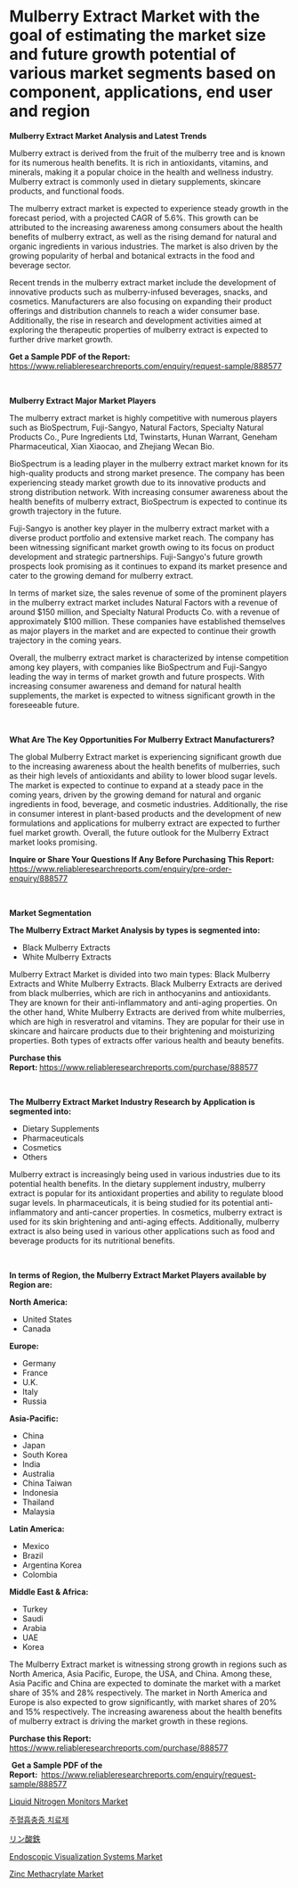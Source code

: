 <p><h1>Mulberry Extract Market with the goal of estimating the market size and future growth potential of various market segments based on component, applications, end user and region</h1></p><p><strong>Mulberry Extract Market Analysis and Latest Trends</strong></p>
<p><p>Mulberry extract is derived from the fruit of the mulberry tree and is known for its numerous health benefits. It is rich in antioxidants, vitamins, and minerals, making it a popular choice in the health and wellness industry. Mulberry extract is commonly used in dietary supplements, skincare products, and functional foods.</p><p>The mulberry extract market is expected to experience steady growth in the forecast period, with a projected CAGR of 5.6%. This growth can be attributed to the increasing awareness among consumers about the health benefits of mulberry extract, as well as the rising demand for natural and organic ingredients in various industries. The market is also driven by the growing popularity of herbal and botanical extracts in the food and beverage sector.</p><p>Recent trends in the mulberry extract market include the development of innovative products such as mulberry-infused beverages, snacks, and cosmetics. Manufacturers are also focusing on expanding their product offerings and distribution channels to reach a wider consumer base. Additionally, the rise in research and development activities aimed at exploring the therapeutic properties of mulberry extract is expected to further drive market growth.</p></p>
<p><strong>Get a Sample PDF of the Report:&nbsp;</strong> <a href="https://www.reliableresearchreports.com/enquiry/request-sample/888577">https://www.reliableresearchreports.com/enquiry/request-sample/888577</a></p>
<p>&nbsp;</p>
<p><strong>Mulberry Extract Major Market Players</strong></p>
<p><p>The mulberry extract market is highly competitive with numerous players such as BioSpectrum, Fuji-Sangyo, Natural Factors, Specialty Natural Products Co., Pure Ingredients Ltd, Twinstarts, Hunan Warrant, Geneham Pharmaceutical, Xian Xiaocao, and Zhejiang Wecan Bio.</p><p>BioSpectrum is a leading player in the mulberry extract market known for its high-quality products and strong market presence. The company has been experiencing steady market growth due to its innovative products and strong distribution network. With increasing consumer awareness about the health benefits of mulberry extract, BioSpectrum is expected to continue its growth trajectory in the future.</p><p> </p><p>Fuji-Sangyo is another key player in the mulberry extract market with a diverse product portfolio and extensive market reach. The company has been witnessing significant market growth owing to its focus on product development and strategic partnerships. Fuji-Sangyo's future growth prospects look promising as it continues to expand its market presence and cater to the growing demand for mulberry extract.</p><p>In terms of market size, the sales revenue of some of the prominent players in the mulberry extract market includes Natural Factors with a revenue of around $150 million, and Specialty Natural Products Co. with a revenue of approximately $100 million. These companies have established themselves as major players in the market and are expected to continue their growth trajectory in the coming years.</p><p>Overall, the mulberry extract market is characterized by intense competition among key players, with companies like BioSpectrum and Fuji-Sangyo leading the way in terms of market growth and future prospects. With increasing consumer awareness and demand for natural health supplements, the market is expected to witness significant growth in the foreseeable future.</p></p>
<p>&nbsp;</p>
<p><strong>What Are The Key Opportunities For Mulberry Extract Manufacturers?</strong></p>
<p><p>The global Mulberry Extract market is experiencing significant growth due to the increasing awareness about the health benefits of mulberries, such as their high levels of antioxidants and ability to lower blood sugar levels. The market is expected to continue to expand at a steady pace in the coming years, driven by the growing demand for natural and organic ingredients in food, beverage, and cosmetic industries. Additionally, the rise in consumer interest in plant-based products and the development of new formulations and applications for mulberry extract are expected to further fuel market growth. Overall, the future outlook for the Mulberry Extract market looks promising.</p></p>
<p><strong>Inquire or Share Your Questions If Any Before Purchasing This Report:</strong> <a href="https://www.reliableresearchreports.com/enquiry/pre-order-enquiry/888577">https://www.reliableresearchreports.com/enquiry/pre-order-enquiry/888577</a></p>
<p>&nbsp;</p>
<p><strong>Market Segmentation</strong></p>
<p><strong>The Mulberry Extract Market Analysis by types is segmented into:</strong></p>
<p><ul><li>Black Mulberry Extracts</li><li>White Mulberry Extracts</li></ul></p>
<p><p>Mulberry Extract Market is divided into two main types: Black Mulberry Extracts and White Mulberry Extracts. Black Mulberry Extracts are derived from black mulberries, which are rich in anthocyanins and antioxidants. They are known for their anti-inflammatory and anti-aging properties. On the other hand, White Mulberry Extracts are derived from white mulberries, which are high in resveratrol and vitamins. They are popular for their use in skincare and haircare products due to their brightening and moisturizing properties. Both types of extracts offer various health and beauty benefits.</p></p>
<p><strong>Purchase this Report:&nbsp;</strong><a href="https://www.reliableresearchreports.com/purchase/888577">https://www.reliableresearchreports.com/purchase/888577</a></p>
<p>&nbsp;</p>
<p><strong>The Mulberry Extract Market Industry Research by Application is segmented into:</strong></p>
<p><ul><li>Dietary Supplements</li><li>Pharmaceuticals</li><li>Cosmetics</li><li>Others</li></ul></p>
<p><p>Mulberry extract is increasingly being used in various industries due to its potential health benefits. In the dietary supplement industry, mulberry extract is popular for its antioxidant properties and ability to regulate blood sugar levels. In pharmaceuticals, it is being studied for its potential anti-inflammatory and anti-cancer properties. In cosmetics, mulberry extract is used for its skin brightening and anti-aging effects. Additionally, mulberry extract is also being used in various other applications such as food and beverage products for its nutritional benefits.</p></p>
<p>&nbsp;</p>
<p><strong>In terms of Region, the Mulberry Extract Market Players available by Region are:</strong></p>
<p>
    <p> <strong> North America: </strong>
        <ul>
            <li>United States</li>
            <li>Canada</li>
        </ul>
        </p> 
    <p> <strong> Europe: </strong>
        <ul>
            <li>Germany</li>
            <li>France</li>
            <li>U.K.</li>
            <li>Italy</li>
            <li>Russia</li>
        </ul>
        </p> 
    <p> <strong> Asia-Pacific: </strong>
        <ul>
            <li>China</li>
            <li>Japan</li>
            <li>South Korea</li>
            <li>India</li>
            <li>Australia</li>
            <li>China Taiwan</li>
            <li>Indonesia</li>
            <li>Thailand</li>
            <li>Malaysia</li>
        </ul>
        </p> 
    <p> <strong> Latin America: </strong>
        <ul>
            <li>Mexico</li>
            <li>Brazil</li>
            <li>Argentina Korea</li>
            <li>Colombia</li>
        </ul>
        </p> 
    <p> <strong> Middle East & Africa: </strong>
        <ul>
            <li>Turkey</li>
            <li>Saudi</li>
            <li>Arabia</li>
            <li>UAE</li>
            <li>Korea</li>
        </ul>
    </p>
    </p>
<p><p>The Mulberry Extract market is witnessing strong growth in regions such as North America, Asia Pacific, Europe, the USA, and China. Among these, Asia Pacific and China are expected to dominate the market with a market share of 35% and 28% respectively. The market in North America and Europe is also expected to grow significantly, with market shares of 20% and 15% respectively. The increasing awareness about the health benefits of mulberry extract is driving the market growth in these regions.</p></p>
<p><strong>Purchase this Report: </strong><a href="https://www.reliableresearchreports.com/purchase/888577">https://www.reliableresearchreports.com/purchase/888577</a></p>
<p>&nbsp;<strong>Get a Sample PDF of the Report:&nbsp;&nbsp;</strong><a href="https://www.reliableresearchreports.com/enquiry/request-sample/888577">https://www.reliableresearchreports.com/enquiry/request-sample/888577</a></p>
<p><strong></strong></p>
<p><p><a href="https://spotless-saver-8fd.notion.site/Liquid-Nitrogen-Monitors-Market-Size-Market-Share-and-Global-Market-Analysis-Report-2024-2031-640b314991424ed8b0e2467c37b16ed4">Liquid Nitrogen Monitors Market</a></p><p><a href="https://medium.com/@joshuapierce88/%EC%83%A4%EC%9D%B4%EC%8A%A4%ED%86%A0-%EC%86%8C%EB%AF%B8%EC%95%84%EC%8B%9C%EC%8A%A4-%EC%95%BD%EB%AC%BC-%EC%8B%9C%EC%9E%A5-%EB%B6%84%EC%84%9D-cagr-%EC%8B%9C%EC%9E%A5-%EC%84%B8%EB%B6%84%ED%99%94-%EB%B0%8F-%EA%B8%80%EB%A1%9C%EB%B2%8C-%EC%82%B0%EC%97%85-%EA%B0%9C%EC%9A%94-288586d479d4">주혈흡충증 치료제</a></p><p><a href="https://medium.com/@fabianhoncescu2022/%E9%89%84%E3%83%AA%E3%83%B3%E9%85%B8%E5%A1%A9%E5%B8%82%E5%A0%B4%E5%B1%95%E6%9C%9B-%E6%A5%AD%E7%95%8C%E6%A6%82%E8%A6%81%E3%81%A8%E4%BA%88%E6%B8%AC-2024%E5%B9%B4%E3%81%8B%E3%82%892031%E5%B9%B4-74989be33af5">リン酸鉄</a></p><p><a href="https://view.publitas.com/reportprime-1/decoding-the-endoscopic-visualization-systems-market-a-deep-dive-into-the-latest-market-trends-market-segmentation-and-competitive-analysis/">Endoscopic Visualization Systems Market</a></p><p><a href="https://github.com/kosella/Market-Research-Report-List-2/blob/main/zinc-methacrylate-market.md">Zinc Methacrylate Market</a></p></p>